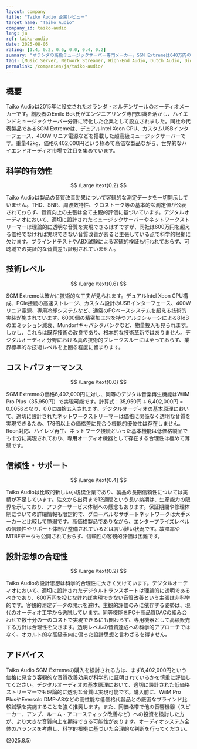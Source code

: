 ```yaml
---
layout: company
title: "Taiko Audio 企業レビュー"
target_name: "Taiko Audio"
company_id: taiko-audio
lang: ja
ref: taiko-audio
date: 2025-08-05
rating: [1.4, 0.2, 0.6, 0.0, 0.4, 0.2]
summary: "オランダの高級ミュージックサーバー専門メーカー。SGM Extremeは640万円の超高額デジタルトランスポートだが、科学的測定データの開示なく主観的改善のみを主張。同等機能を35,950円で実現可能でありコストパフォーマンスは極めて低い。"
tags: [Music Server, Network Streamer, High-End Audio, Dutch Audio, Digital Transport]
permalink: /companies/ja/taiko-audio/
---
```


## 概要

Taiko Audioは2015年に設立されたオランダ・オルデンザールのオーディオメーカーです。創設者のEmile Bok氏がエンジニアリング専門知識を活かし、ハイエンドミュージックサーバー分野に特化した企業として設立されました。同社の代表製品であるSGM Extremeは、デュアルIntel Xeon CPU、カスタムUSBインターフェース、400W リニア電源などを搭載した超高級ミュージックサーバーです。重量42kg、価格6,402,000円という極めて高価な製品ながら、世界的なハイエンドオーディオ市場で注目を集めています。

## 科学的有効性

$$ \Large \text{0.2} $$

Taiko Audioは製品の音質改善効果について客観的な測定データを一切開示していません。THD、SNR、周波数特性、クロストーク等の基本的な測定値が公表されておらず、音質向上の主張は全て主観的評価に基づいています。デジタルオーディオにおいて、適切に設計されたミュージックサーバーやネットワークストリーマーは理論的に透明な音質を実現できるはずですが、同社は600万円を超える価格でなければ実現できない音質改善があると主張している点で科学的根拠に欠けます。ブラインドテストやABX試験による客観的検証も行われておらず、可聴域での実証的な音質差も証明されていません。

## 技術レベル

$$ \Large \text{0.6} $$

SGM Extremeは確かに技術的な工夫が見られます。デュアルIntel Xeon CPU構成、PCIe接続の高速ストレージ、カスタム設計のUSBインターフェース、400W リニア電源、専用冷却システムなど、通常のPCベースシステムを超える技術的実装が施されています。6000個の精密加工穴を持つアルミシャーシによる81dBのエミッション減衰、Mundorfキャパシタバンクなど、物量投入も見られます。しかし、これらは既存技術の改良であり、根本的な技術革新ではありません。デジタルオーディオ分野における真の技術的ブレークスルーには至っておらず、業界標準的な技術レベルを上回る程度に留まります。

## コストパフォーマンス

$$ \Large \text{0.0} $$

SGM Extremeの価格6,402,000円に対し、同等のデジタル音楽再生機能はWiiM Pro Plus（35,950円）で実現可能です。計算式：35,950円 ÷ 6,402,000円 = 0.0056となり、0.0に四捨五入されます。デジタルオーディオの基本原理において、適切に設計されたネットワークストリーマーは価格に関係なく透明な音質を実現できるため、178倍以上の価格差に見合う機能的優位性は存在しません。Roon対応、ハイレゾ再生、ネットワーク接続といった基本機能は低価格製品でも十分に実現されており、専用オーディオ機器として存在する合理性は極めて薄弱です。

## 信頼性・サポート

$$ \Large \text{0.4} $$

Taiko Audioは比較的新しい小規模企業であり、製品の長期信頼性については実績が不足しています。注文から出荷まで12週間という長い納期は、生産能力の限界を示しており、アフターサービス体制への懸念もあります。保証期間や修理体制についての詳細情報も限定的で、グローバルなサポートネットワークは大手メーカーと比較して脆弱です。高価格製品でありながら、エンタープライズレベルの信頼性やサポート体制が整備されているとは言い難い状況です。故障率やMTBFデータも公開されておらず、信頼性の客観的評価は困難です。

## 設計思想の合理性

$$ \Large \text{0.2} $$

Taiko Audioの設計思想は科学的合理性に大きく欠けています。デジタルオーディオにおいて、適切に設計されたデジタルトランスポートは理論的に透明であるべきであり、600万円を投じなければ実現できない音質改善という主張は非科学的です。客観的測定データの開示を避け、主観的評価のみに依存する姿勢は、現代のオーディオ工学から逸脱しています。同等機能をPC＋高品質DACの組み合わせで数十分の一のコストで実現できるにも関わらず、専用機器として高額販売する方針は合理性を欠きます。透明レベルの音質達成への科学的アプローチではなく、オカルト的な高級志向に偏った設計思想と言わざるを得ません。

## アドバイス

Taiko Audio SGM Extremeの購入を検討される方は、まず6,402,000円という価格に見合う客観的な音質改善効果が科学的に証明されているかを慎重に評価してください。デジタルオーディオの基本原理において、適切に設計された低価格ストリーマーでも理論的に透明な音質は実現可能です。購入前に、WiiM Pro PlusやEversolo DMP-A8などの高性能な低価格代替品との厳密なブラインド比較試験を実施することを強く推奨します。また、同価格帯で他の音響機器（スピーカー、アンプ、ルーム・アコースティック改善など）への投資を検討した方が、より大きな音質向上を期待できる可能性があります。オーディオシステム全体のバランスを考慮し、科学的根拠に基づいた合理的な判断を行ってください。

(2025.8.5)
